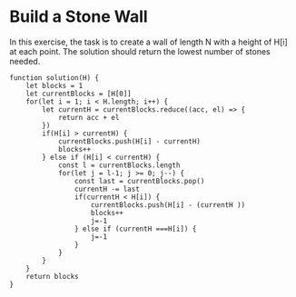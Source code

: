# Build a Stone Wall

In this exercise, the task is to create a wall of length N with a height of H[i] at each point.
The solution should return the lowest number of stones needed.
```
function solution(H) {
    let blocks = 1
    let currentBlocks = [H[0]]
    for(let i = 1; i < H.length; i++) {
        let currentH = currentBlocks.reduce((acc, el) => {
            return acc + el
        })
        if(H[i] > currentH) {
            currentBlocks.push(H[i] - currentH)
            blocks++    
        } else if (H[i] < currentH) {
            const l = currentBlocks.length
            for(let j = l-1; j >= 0; j--) {
                const last = currentBlocks.pop()
                currentH -= last
                if(currentH < H[i]) {
                    currentBlocks.push(H[i] - (currentH ))
                    blocks++
                    j=-1
                } else if (currentH ===H[i]) {
                    j=-1
                } 
            }
        }
    }
    return blocks
}
```
